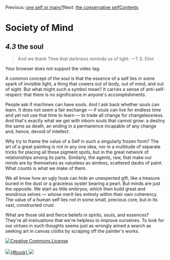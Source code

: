 <div class="chapnav">

<span class="prev">Previous: [one self or
many?](./som-4.2.html)</span><span class="next">Next: [the conservative
self](./som-4.4.html)</span><span
class="contents">[Contents](index.html)</span>
<div class="titlebar">

Society of Mind
===============

</div>

</div>

*4.3* the soul
--------------

> And we thank Thee that darkness reminds us of light. —T.S. Eliot

Your browser does not support the video tag.

A common concept of the soul is that the essence of a self lies in some
spark of invisible light, a thing that cowers out of body, out of mind,
and out of sight. But what might such a symbol mean? It carries a sense
of anti-self-respect: that there is no significance in anyone's
accomplishments.

People ask if machines can have souls. And I ask back whether souls can
learn. It does not seem a fair exchange — if souls can live for endless
time and yet not use that time to learn — to trade all change for
changelessness. And that's exactly what we get with inborn souls that
cannot grow: a destiny the same as death, an ending in a permanence
incapable of any change and, hence, devoid of intellect.

Why try to frame the value of a Self in such a singularly frozen form?
The art of a great painting is not in any one idea, nor in a multitude
of separate tricks for placing all those pigment spots, but in the great
network of relationships among its parts. Similarly, the agents, raw,
that make our minds are by themselves as valueless as aimless, scattered
daubs of paint. What counts is what we make of them.

We all know how an ugly husk can hide an unexpected gift, like a
treasure buried in the dust or a graceless oyster bearing a pearl. But
minds are just the opposite. We start as little embryos, which then
build great and wondrous selves — whose merit lies entirely within their
own coherency. The value of a human self lies not in some small,
precious core, but in its vast, constructed crust.

What are those old and fierce beliefs in spirits, souls, and essences?
They're all insinuations that we're helpless to improve ourselves. To
look for our virtues in such thoughts seems just as wrongly aimed a
search as seeking art in canvas cloths by scraping off the painter's
works.

<div class="footer">

[![Creative Commons
License](http://i.creativecommons.org/l/by-nc-sa/3.0/80x15.png)](http://creativecommons.org/licenses/by-nc-sa/3.0/deed.en_US)\
\
[![](./images/som_book.jpeg){#book}
![](./images/a_logo_17.gif)](http://www.amazon.com/gp/product/0671657135?ie=UTF8&camp=1789&creativeASIN=0671657135&linkCode=xm2&tag=marvinminsky)

</div>
